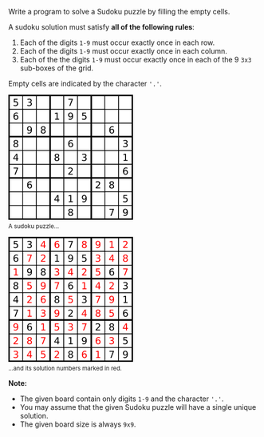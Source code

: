 <p>Write a program to solve a Sudoku puzzle by filling the empty cells.</p>

<p>A&nbsp;sudoku solution must satisfy <strong>all of&nbsp;the following rules</strong>:</p>

<ol>
	<li>Each of the digits&nbsp;<code>1-9</code> must occur exactly&nbsp;once in each row.</li>
	<li>Each of the digits&nbsp;<code>1-9</code>&nbsp;must occur&nbsp;exactly once in each column.</li>
	<li>Each of the the digits&nbsp;<code>1-9</code> must occur exactly once in each of the 9 <code>3x3</code> sub-boxes of the grid.</li>
</ol>

<p>Empty cells are indicated by the character <code>&#39;.&#39;</code>.</p>

<p><img src="../img/sudoku-solver_1.png" style="height:250px; width:250px" /><br />
<small>A sudoku puzzle...</small></p>

<p><img src="../img/sudoku-solver_2.png" style="height:250px; width:250px" /><br />
<small>...and its solution numbers marked in red.</small></p>

<p><strong>Note:</strong></p>

<ul>
	<li>The given board&nbsp;contain only digits <code>1-9</code> and the character <code>&#39;.&#39;</code>.</li>
	<li>You may assume that the given Sudoku puzzle will have a single unique solution.</li>
	<li>The given board size is always <code>9x9</code>.</li>
</ul>
